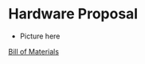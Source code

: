 # **Hardware Proposal**


* Picture here

[Bill of Materials](https://docs.google.com/spreadsheets/d/1t2ft6POlQOHWxzSHua7qpe4oo7F90Wr8/edit#gid=70035195)
